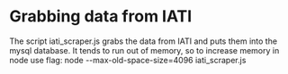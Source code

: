 

# Grabbing data from IATI
The script iati_scraper.js grabs the data from IATI and puts them into the 
mysql database. It tends to run out of memory, so to increase memory in node use
flag:
  node --max-old-space-size=4096 iati_scraper.js
